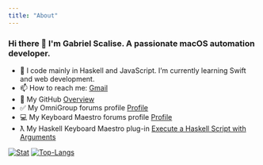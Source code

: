 ```yaml
---
title: "About"
---
```


### Hi there 👋 I'm Gabriel Scalise. A passionate macOS automation developer.

- 🌱 I code mainly in Haskell and JavaScript. I’m currently learning Swift and web development.
- 📫 How to reach me: [Gmail](mailto:gabriels8020@gmail.com)
- 🐯 My GitHub [Overview](https://github.com/unlocked2412)
- ✅ My OmniGroup forums profile [Profile](https://discourse.omnigroup.com/u/unlocked2412/summary)
- 💻 My Keyboard Maestro forums profile [Profile](https://forum.keyboardmaestro.com/u/unlocked2412/summary)
- ƛ My Haskell Keyboard Maestro plug-in [Execute a Haskell Script with Arguments](https://forum.keyboardmaestro.com/t/execute-a-haskell-script-with-arguments/25884/9)

[![Stat](https://github-readme-stats.vercel.app/api?username=unlocked2412&count_private=true&show_icons=true&line_height=20&theme=default)](https://github.com/unlocked2412)
[![Top-Langs](https://github-readme-stats.vercel.app/api/top-langs/?username=unlocked2412&layout=compact&hide=HTML,PostScript&theme=default_repocard)](https://github.com/unlocked2412)